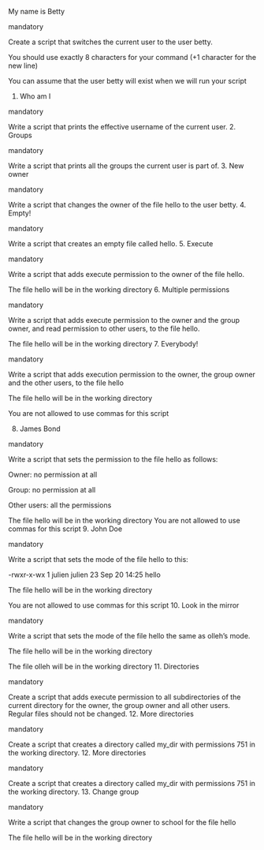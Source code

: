 My name is Betty

mandatory

Create a script that switches the current user to the user betty.



You should use exactly 8 characters for your command (+1 character for the new line)

You can assume that the user betty will exist when we will run your script
1. Who am I

mandatory

Write a script that prints the effective username of the current user.
2. Groups

mandatory

Write a script that prints all the groups the current user is part of.
3. New owner

mandatory

Write a script that changes the owner of the file hello to the user betty.
4. Empty!

mandatory

Write a script that creates an empty file called hello.
5. Execute

mandatory

Write a script that adds execute permission to the owner of the file hello.



The file hello will be in the working directory
6. Multiple permissions

mandatory

Write a script that adds execute permission to the owner and the group owner, and read permission to other users, to the file hello.



The file hello will be in the working directory
7. Everybody!

mandatory

Write a script that adds execution permission to the owner, the group owner and the other users, to the file hello



The file hello will be in the working directory

You are not allowed to use commas for this script

8. James Bond

mandatory

Write a script that sets the permission to the file hello as follows:



Owner: no permission at all

Group: no permission at all

Other users: all the permissions

The file hello will be in the working directory You are not allowed to use commas for this script
9. John Doe

mandatory

Write a script that sets the mode of the file hello to this:



-rwxr-x-wx 1 julien julien 23 Sep 20 14:25 hello

The file hello will be in the working directory

You are not allowed to use commas for this script
10. Look in the mirror

mandatory

Write a script that sets the mode of the file hello the same as olleh’s mode.



The file hello will be in the working directory

The file olleh will be in the working directory
11. Directories

mandatory

Create a script that adds execute permission to all subdirectories of the current directory for the owner, the group owner and all other users. Regular files should not be changed.
12. More directories

mandatory

Create a script that creates a directory called my_dir with permissions 751 in the working directory.
12. More directories

mandatory

Create a script that creates a directory called my_dir with permissions 751 in the working directory.
13. Change group

mandatory

Write a script that changes the group owner to school for the file hello



The file hello will be in the working directory